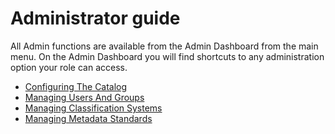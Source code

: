 # Administrator guide

All Admin functions are available from the Admin Dashboard from the main menu. On the Admin Dashboard you will find shortcuts to any administration option your role can access.

-   [Configuring The Catalog](configuring-the-catalog/index.md)
-   [Managing Users And Groups](managing-users-and-groups/index.md)
-   [Managing Classification Systems](managing-classification-systems/index.md)
-   [Managing Metadata Standards](managing-metadata-standards/index.md)
